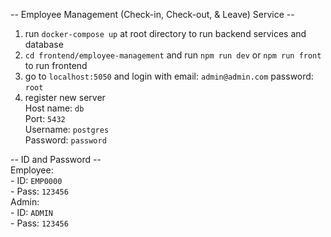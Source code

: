-- Employee Management (Check-in, Check-out, & Leave) Service --
1. run ```docker-compose up``` at root directory to run backend services and database
2. ```cd frontend/employee-management``` and run ```npm run dev``` or ```npm run front``` to run frontend
3. go to ```localhost:5050``` and login with 
    email: ```admin@admin.com```
    password: ```root```
4. register new server
    <br />Host name: ```db```
    <br />Port: ```5432```
    <br />Username: ```postgres```
    <br />Password: ```password```

-- ID and Password --
<br />Employee: 
    <br />- ID: ```EMP0000```
    <br />- Pass: ```123456```
<br />Admin:
    <br />- ID: ```ADMIN```
    <br />- Pass: ```123456```
